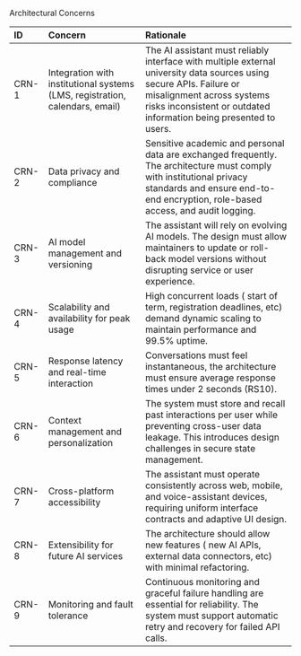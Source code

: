Architectural Concerns 

| ID | Concern | Rationale |
|:---|:---|:---|
| CRN-1 | Integration with institutional systems (LMS, registration, calendars, email) | The AI assistant must reliably interface with multiple external university data sources using secure APIs. Failure or misalignment across systems risks inconsistent or outdated information being presented to users. |
| CRN-2 | Data privacy and compliance | Sensitive academic and personal data are exchanged frequently. The architecture must comply with institutional privacy standards and ensure end-to-end encryption, role-based access, and audit logging. |
| CRN-3 | AI model management and versioning | The assistant will rely on evolving AI models. The design must allow maintainers to update or roll-back model versions without disrupting service or user experience. |
| CRN-4 | Scalability and availability for peak usage | High concurrent loads ( start of term, registration deadlines, etc) demand dynamic scaling to maintain performance and 99.5% uptime. |
| CRN-5 | Response latency and real-time interaction | Conversations must feel instantaneous, the architecture must ensure average response times under 2 seconds (RS10). |
| CRN-6 | Context management and personalization | The system must store and recall past interactions per user while preventing cross-user data leakage. This introduces design challenges in secure state management. |
| CRN-7 | Cross-platform accessibility | The assistant must operate consistently across web, mobile, and voice-assistant devices, requiring uniform interface contracts and adaptive UI design. |
| CRN-8 | Extensibility for future AI services | The architecture should allow new features ( new AI APIs, external data connectors, etc) with minimal refactoring. |
| CRN-9 | Monitoring and fault tolerance | Continuous monitoring and graceful failure handling are essential for reliability. The system must support automatic retry and recovery for failed API calls. |
